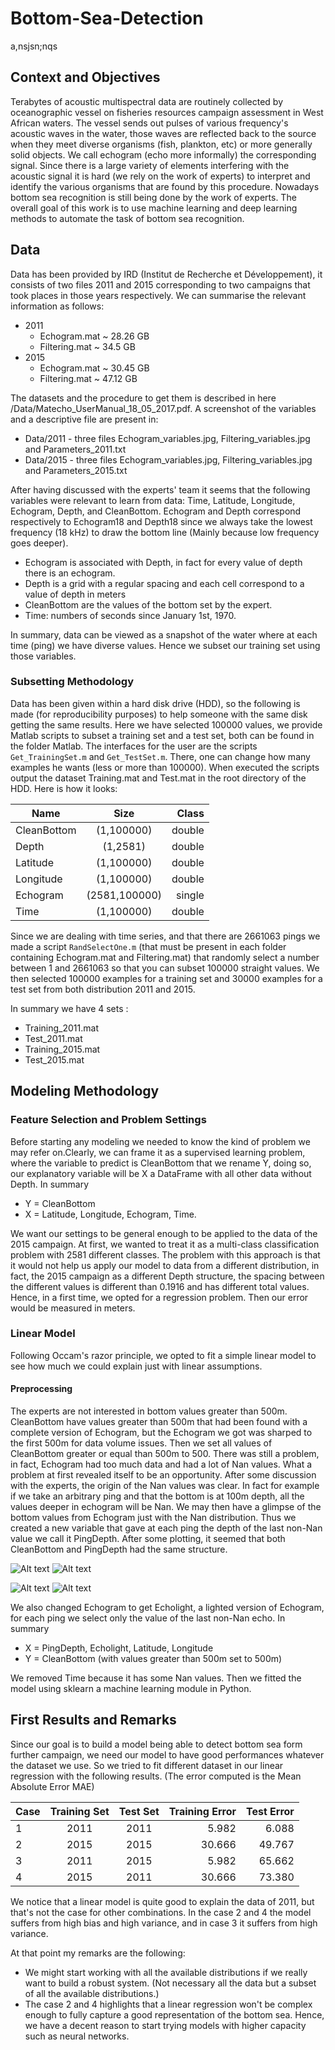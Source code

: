 # Bottom-Sea-Detection

a,nsjsn;nqs

## Context and Objectives
Terabytes of acoustic multispectral data are routinely collected by oceanographic vessel on fisheries resources campaign assessment in West African waters. The vessel sends out pulses of various frequency's acoustic waves in the water, those waves are reflected back to the source when they meet diverse organisms (fish, plankton, etc) or more generally solid objects. We call echogram (echo more informally) the corresponding signal. Since there is a large variety of elements interfering with the acoustic signal it is hard (we rely on the work of experts) to interpret and identify the various organisms that are found by this procedure. Nowadays bottom sea recognition is still being done by the work of experts.
The overall goal of this work is to use machine learning and deep learning methods to automate the task of bottom sea recognition.
## Data
Data has been provided by IRD (Institut de Recherche et Développement), it consists of two files 2011 and 2015 corresponding to two campaigns that took places in those years respectively. We can summarise the relevant information as follows:
* 2011
  * Echogram.mat ~ 28.26 GB
  * Filtering.mat ~ 34.5 GB 
* 2015
  * Echogram.mat ~ 30.45 GB
  * Filtering.mat ~ 47.12 GB

The datasets and the procedure to get them is described in here /Data/Matecho_UserManual_18_05_2017.pdf. 
A screenshot of the variables and a descriptive file are present in:
* Data/2011 - three files Echogram_variables.jpg, Filtering_variables.jpg and Parameters_2011.txt
* Data/2015 - three files Echogram_variables.jpg, Filtering_variables.jpg and Parameters_2015.txt

After having discussed with the experts' team it seems that the following variables were relevant to learn from data: Time, Latitude, Longitude, Echogram, Depth, and CleanBottom. Echogram and Depth correspond respectively to Echogram18 and Depth18 since we always take the lowest frequency (18 kHz) to draw the bottom line (Mainly because low frequency goes deeper). 
* Echogram is associated with Depth, in fact for every value of depth there is an echogram.
* Depth is a grid with a regular spacing and each cell correspond to a value of depth in meters
* CleanBottom are the values of the bottom set by the expert.
* Time: numbers of seconds since January 1st, 1970.

In summary, data can be viewed as a snapshot of the water where at each time (ping) we have diverse values.
Hence we subset our training set using those variables. 

### Subsetting Methodology
Data has been given within a hard disk drive (HDD), so the following is made (for reproducibility purposes) to help someone with the same disk getting the same results.
Here we have selected 100000 values, we provide Matlab scripts to subset a training set and a test set, both can be found in the folder Matlab. The interfaces for the user are the scripts `Get_TrainingSet.m` and `Get_TestSet.m`. There, one can change how many examples he wants (less or more than 100000). When executed the scripts output the dataset Training.mat and Test.mat in the root directory of the HDD. Here is how it looks:

| Name        | Size           | Class  |
| ------------- |:-------------:| -----:|
| CleanBottom      | (1,100000) | double |
| Depth      | (1,2581)     |   double |
| Latitude | (1,100000)      |  double |
| Longitude | (1,100000)      |   double |
| Echogram | (2581,100000)    |    single |
| Time | (1,100000)     |    double |

Since we are dealing with time series, and that there are 2661063 pings we made a script `RandSelectOne.m`
(that must be present in each folder containing Echogram.mat and Filtering.mat) that randomly select a number between 1 and 2661063 so that you can subset 100000 straight values.
We then selected 100000 examples for a training set and 30000 examples for a test set from both distribution 2011 and 2015.

In summary we have 4 sets :
* Training_2011.mat
* Test_2011.mat
* Training_2015.mat
* Test_2015.mat

## Modeling Methodology

### Feature Selection and Problem Settings
Before starting any modeling we needed to know the kind of problem we may refer on.Clearly, we can frame it as a supervised learning problem, where the variable to predict is CleanBottom that we rename Y, doing so, our explanatory variable will be X a DataFrame with all other data without Depth. In summary
* Y = CleanBottom 
* X = Latitude, Longitude, Echogram, Time.

We want our settings to be general enough to be applied to the data of the 2015 campaign. At first, we wanted to treat it as a multi-class classification problem with 2581 different classes. The problem with this approach is that it would not help us apply our model to data from a different distribution, in fact, the 2015 campaign as a different Depth structure, the spacing between the different values is different than 0.1916 and has different total values. Hence, in a first time, we opted for a regression problem. Then our error would be measured in meters.

### Linear Model
Following Occam's razor principle, we opted to fit a simple linear model to see how much we could explain just with linear assumptions.
#### Preprocessing
The experts are not interested in bottom values greater than 500m. CleanBottom have values greater than 500m that had been found with a complete version of Echogram, but the Echogram we got was sharped to the first 500m for data volume issues.
Then we set all values of CleanBottom greater or equal than 500m to 500.
There was still a problem, in fact, Echogram had too much data and had a lot of Nan values. What a problem at first revealed itself to be an opportunity. After some discussion with the experts, the origin of the Nan values was clear. In fact for example if we take an arbitrary ping and that the bottom is at 100m depth, all the values deeper in echogram will be Nan. We may then have a glimpse of the bottom values from Echogram just with the Nan distribution.
Thus we created a new variable that gave at each ping the depth of the last non-Nan value we call it PingDepth.
After some plotting, it seemed that both CleanBottom and PingDepth had the same structure.

![Alt text](Plots/Training_2011.png?raw=false "Training Set")
![Alt text](Plots/Test_2011.png?raw=false "Training Set")


![Alt text](Plots/Training_2015.png?raw=false "Training Set")
![Alt text](Plots/Test_2015.png?raw=false "Training Set")

We also changed Echogram to get Echolight, a lighted version of Echogram, for each ping we select only the value of the last non-Nan echo. In summary 
* X = PingDepth, Echolight, Latitude, Longitude
* Y = CleanBottom (with values greater than 500m set to 500m)

We removed Time because it has some Nan values.
Then we fitted the model using sklearn a machine learning module in Python.


## First Results and Remarks
Since our goal is to build a model being able to detect bottom sea form further campaign, we need our model to have good performances whatever the dataset we use. So we tried to fit different dataset in our linear regression with the following results. (The error computed is the Mean Absolute Error MAE) 

| Case | Training Set        | Test Set           | Training Error  | Test Error |
|-------------|:-------------:|:-------------:| -----:| -----:|
| 1 | 2011      | 2011 | 5.982 | 6.088 |
| 2 | 2015      | 2015     |   30.666 | 49.767 |
| 3 | 2011 | 2015      |  5.982 | 65.662 |
| 4 | 2015 | 2011      |   30.666 | 73.380|

We notice that a linear model is quite good to explain the data of 2011, but that's not the case for other combinations.
In the case 2 and 4 the model suffers from high bias and high variance, and in case 3 it suffers from high variance.

At that point my remarks are the following:
* We might start working with all the available distributions if we really want to build a robust system. (Not necessary all the data but a subset of all the available distributions.)
* The case 2 and 4 highlights that a linear regression won't be complex enough to fully capture a good representation of the bottom sea. Hence, we have a decent reason to start trying models with higher capacity such as neural networks.




